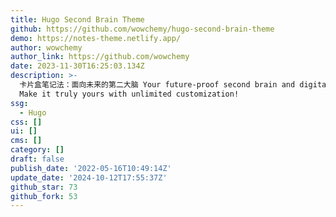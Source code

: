 ```yaml
---
title: Hugo Second Brain Theme
github: https://github.com/wowchemy/hugo-second-brain-theme
demo: https://notes-theme.netlify.app/
author: wowchemy
author_link: https://github.com/wowchemy
date: 2023-11-30T16:25:03.134Z
description: >-
  卡片盒笔记法：面向未来的第二大脑 Your future-proof second brain and digital garden for free!
  Make it truly yours with unlimited customization!
ssg:
  - Hugo
css: []
ui: []
cms: []
category: []
draft: false
publish_date: '2022-05-16T10:49:14Z'
update_date: '2024-10-12T17:55:37Z'
github_star: 73
github_fork: 53
---
```

